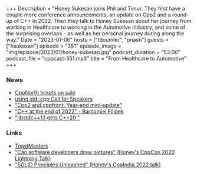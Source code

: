 +++
Description = "Honey Sukesan joins Phil and Timur. They first have a couple more conference announcements, an update on Cpp2 and a round-up of C++ in 2022. Then they talk to Honey Sukesan about her journey from working in Healthcare to working in the Automotive industry, and some of the surprising overlaps - as well as her personal journey during along the way."
Date = "2023-01-06"
hosts = ["tdoumler", "pnash"]
guests = ["hsukesan"]
episode = "351"
episode_image = "img/episode/2023/01/honey-sukesan.jpg"
podcast_duration = "53:00"
podcast_file = "cppcast-351.mp3"
title = "From Healthcare to Automotive"
+++

### News ###

 - [CppNorth tickets on sale](https://store.cppnorth.ca)
 - [using std::cpp Call for Speakers](https://usingstdcpp.org/using-stdcpp-2023/call-for-talks-using-stdcpp-2023/)
 - ["Cpp2 and cppfront: Year-end mini-update"](https://herbsutter.com/2022/12/31/cpp2-and-cppfront-year-end-mini-update/)
 - ["C++ at the end of 2022" - Bartlomiej Filipek](https://www.cppstories.com/2022/cpp-status-2022/)
 - ["libstdc++13 gets C++20 <chrono>"](https://www.reddit.com/r/cpp/comments/zt1o9k/libstdc13_gets_c20_chrono/)

### Links ###
 - [ToastMasters](https://www.toastmasters.org)
 - ["Can software developers draw pictures" (Honey's CppCon 2020 Lightning Talk)](https://www.youtube.com/watch?v=hQjJzb-c05o)
 - ["SOLID Principles Unleashed" (Honey's CppIndia 2022 talk)](https://www.youtube.com/watch?v=TtGqJ20_cuw)